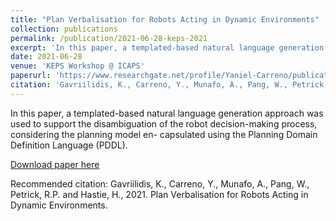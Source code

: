 ```yaml
---
title: "Plan Verbalisation for Robots Acting in Dynamic Environments"
collection: publications
permalink: /publication/2021-06-28-keps-2021
excerpt: 'In this paper, a templated-based natural language generation approach was used to support the disambiguation of the robot decision-making process, considering the planning model encapsulated using the Planning Domain Definition Language (PDDL).'
date: 2021-06-28
venue: 'KEPS Workshop @ ICAPS'
paperurl: 'https://www.researchgate.net/profile/Yaniel-Carreno/publication/355668025_Plan_Verbalisation_for_Robots_Acting_in_Dynamic_Environments/links/61791c623c987366c3f072b9/Plan-Verbalisation-for-Robots-Acting-in-Dynamic-Environments.pdf'
citation: 'Gavriilidis, K., Carreno, Y., Munafo, A., Pang, W., Petrick, R.P. and Hastie, H., 2021. Plan Verbalisation for Robots Acting in Dynamic Environments.'
---
```

In this paper, a templated-based natural language generation approach was used to support the disambiguation of the robot decision-making process, considering the planning model en-
capsulated using the Planning Domain Definition Language (PDDL).

[Download paper here](https://www.researchgate.net/profile/Yaniel-Carreno/publication/355668025_Plan_Verbalisation_for_Robots_Acting_in_Dynamic_Environments/links/61791c623c987366c3f072b9/Plan-Verbalisation-for-Robots-Acting-in-Dynamic-Environments.pdf)

Recommended citation: Gavriilidis, K., Carreno, Y., Munafo, A., Pang, W., Petrick, R.P. and Hastie, H., 2021. Plan Verbalisation for Robots Acting in Dynamic Environments. 
